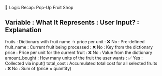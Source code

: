 🧠 Logic Recap: Pop-Up Fruit Shop

Variable           : What It Represents                                   : User Input? : Explanation
------------------------------------------------------------------------------------------------------------
fruits             : Dictionary with fruit name → price per unit          : ❌ No        : Pre-defined
fruit_name         : Current fruit being processed                        : ❌ No        : Key from the dictionary
price              : Price per unit for the current fruit                 : ❌ No        : Value from the dictionary
amount_bought      : How many units of the fruit the user wants          : ✅ Yes       : Collected via input()
total_cost         : Accumulated total cost for all selected fruits      : ❌ No        : Sum of (price × quantity)
